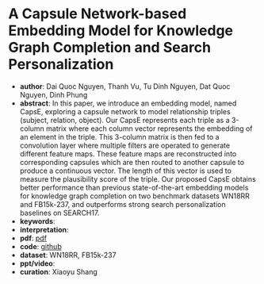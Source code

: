 # A Capsule Network-based Embedding Model for Knowledge Graph Completion and Search Personalization
* **author**: Dai Quoc Nguyen, Thanh Vu, Tu Dinh Nguyen, Dat Quoc Nguyen, Dinh Phung
* **abstract**: In this paper, we introduce an embedding model, named CapsE, exploring a capsule network to model relationship triples (subject, relation, object). Our CapsE represents each triple as a 3-column matrix where each column vector represents the embedding of an element in the triple. This 3-column matrix is then fed to a convolution layer where multiple filters are operated to generate different feature maps. These feature maps are reconstructed into corresponding capsules which are then routed to another capsule to produce a continuous vector. The length of this vector is used to measure the plausibility score of the triple. Our proposed CapsE obtains better performance than previous state-of-the-art embedding models for knowledge graph completion on two benchmark datasets WN18RR and FB15k-237, and outperforms strong search personalization baselines on SEARCH17. 
* **keywords**: 
* **interpretation**: 
* **pdf**: [pdf](https://www.aclweb.org/anthology/N19-1226.pdf)
* **code**: [github](https://github.com/daiquocnguyen/CapsE)
* **dataset**: WN18RR, FB15k-237
* **ppt/video**: 
* **curation**: Xiaoyu Shang

